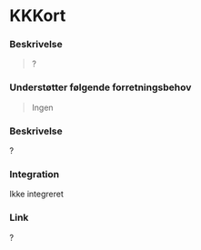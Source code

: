 # KKKort

### Beskrivelse

> ?

### Understøtter følgende forretningsbehov

> Ingen

### Beskrivelse

?

### Integration

Ikke integreret

### Link

?
